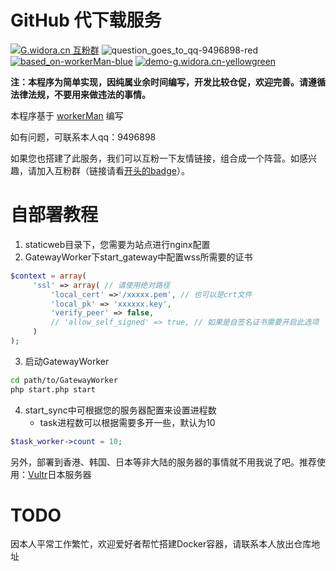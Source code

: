 # GitHub 代下载服务
[![G.widora.cn 互粉群](https://pub.idqqimg.com/wpa/images/group.png "G.widora.cn 互粉群")](https://shang.qq.com/wpa/qunwpa?idkey=f65cb90612db81ef9bee771440adb40c004933a18b7c0466a279486936aedc79)
![question_goes_to_qq-9496898-red](https://img.shields.io/badge/question_goes_to_qq-9496898-red)
[![based_on-workerMan-blue](https://img.shields.io/badge/based_on-workerMan-blue)](https://www.workerman.net/)
[![demo-g.widora.cn-yellowgreen](https://img.shields.io/badge/demo-g.widora.cn-yellowgreen)](https://g.widora.cn)

**注：本程序为简单实现，因纯属业余时间编写，开发比较仓促，欢迎完善。请遵循法律法规，不要用来做违法的事情。**

本程序基于 [workerMan](https://www.workerman.net/) 编写

如有问题，可联系本人qq：9496898

如果您也搭建了此服务，我们可以互粉一下友情链接，组合成一个阵营。如感兴趣，请加入互粉群（链接请看[开头的badge](#user-content-github-代下载服务)）。

# 自部署教程
1. staticweb目录下，您需要为站点进行nginx配置
2. GatewayWorker下start_gateway中配置wss所需要的证书
```php
$context = array(
     'ssl' => array( // 请使用绝对路径
         'local_cert' =>'/xxxxx.pem', // 也可以是crt文件
         'local_pk' => 'xxxxxx.key',
         'verify_peer' => false,
         // 'allow_self_signed' => true, // 如果是自签名证书需要开启此选项
     )
);
```
3. 启动GatewayWorker
```bash
cd path/to/GatewayWorker 
php start.php start
```
4. start_sync中可根据您的服务器配置来设置进程数
     * task进程数可以根据需要多开一些，默认为10
```php
$task_worker->count = 10;
```

另外，部署到香港、韩国、日本等非大陆的服务器的事情就不用我说了吧。推荐使用：[Vultr](https://www.vultr.com/?ref=8428612)日本服务器

# TODO
因本人平常工作繁忙，欢迎爱好者帮忙搭建Docker容器，请联系本人放出仓库地址
